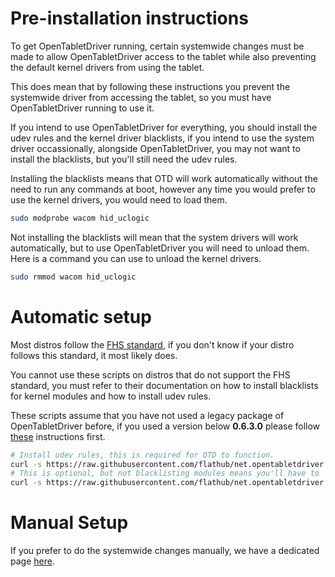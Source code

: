 # Pre-installation instructions

To get OpenTabletDriver running, certain systemwide changes must be made to allow OpenTabletDriver access to the tablet while also preventing the default kernel drivers from using the tablet.

This does mean that by following these instructions you prevent the systemwide driver from accessing the tablet, so you must have OpenTabletDriver running to use it.

If you intend to use OpenTabletDriver for everything, you should install the udev rules and the kernel driver blacklists, if you intend to use the system driver occassionally, alongside OpenTabletDriver, you may not want to install the blacklists, but you'll still need the udev rules.

Installing the blacklists means that OTD will work automatically without the need to run any commands at boot, however any time you would prefer to use the kernel drivers, you would need to load them.
```bash
sudo modprobe wacom hid_uclogic
```

Not installing the blacklists will mean that the system drivers will work automatically, but to use OpenTabletDriver you will need to unload them. Here is a command you can use to unload the kernel drivers.
```sh
sudo rmmod wacom hid_uclogic
```

# Automatic setup

Most distros follow the [FHS standard](https://refspecs.linuxfoundation.org/fhs.shtml), if you don't know if your distro follows this standard, it most likely does.

You cannot use these scripts on distros that do not support the FHS standard, you must refer to their documentation on how to install blacklists for kernel modules and how to install udev rules.

These scripts assume that you have not used a legacy package of OpenTabletDriver before, if you used a version below **0.6.3.0** please follow [these](Legacy-cleanup.md) instructions first.



```sh
# Install udev rules, this is required for OTD to function.
curl -s https://raw.githubusercontent.com/flathub/net.opentabletdriver.OpenTabletDriver/scripts/setup-udev.sh | bash
# This is optional, but not blacklisting modules means you'll have to `rmmod` every time to use OpenTabletDriver.
curl -s https://raw.githubusercontent.com/flathub/net.opentabletdriver.OpenTabletDriver/scripts/setup-module.sh | bash 
```



# Manual Setup

If you prefer to do the systemwide changes manually, we have a dedicated page [here](Manual-install.md).
